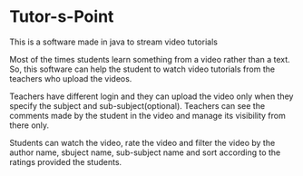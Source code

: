 # Tutor-s-Point
This is a software made in java to stream video tutorials

Most of the times students learn something from a video rather than a text. So, this software can help the student to watch video tutorials
from the teachers who upload the videos.

Teachers have different login and they can upload the video only when they specify the subject and sub-subject(optional).
Teachers can see the comments made by the student in the video and manage its visibility from there only.

Students can watch the video, rate the video and filter the video by the author name, sbuject name, sub-subject name and sort according to
the ratings provided the students.
